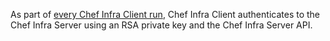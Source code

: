 As part of [every Chef Infra Client
run](/chef_client.html#the-chef-client-run), Chef Infra Client
authenticates to the Chef Infra Server using an RSA private key and the
Chef Infra Server API.